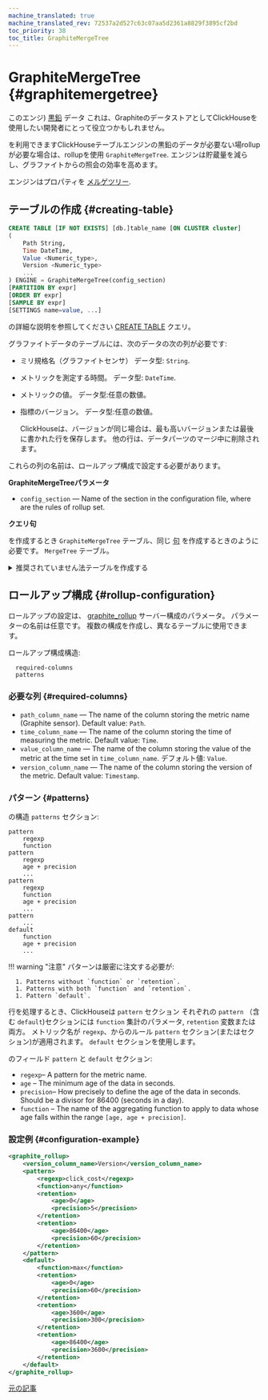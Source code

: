 ```yaml
---
machine_translated: true
machine_translated_rev: 72537a2d527c63c07aa5d2361a8829f3895cf2bd
toc_priority: 38
toc_title: GraphiteMergeTree
---
```


# GraphiteMergeTree {#graphitemergetree}

このエンジ) [黒鉛](http://graphite.readthedocs.io/en/latest/index.html) データ これは、GraphiteのデータストアとしてClickHouseを使用したい開発者にとって役立つかもしれません。

を利用できますClickHouseテーブルエンジンの黒鉛のデータが必要ない場rollupが必要な場合は、rollupを使用 `GraphiteMergeTree`. エンジンは貯蔵量を減らし、グラファイトからの照会の効率を高めます。

エンジンはプロパティを [メルゲツリー](mergetree.md).

## テーブルの作成 {#creating-table}

``` sql
CREATE TABLE [IF NOT EXISTS] [db.]table_name [ON CLUSTER cluster]
(
    Path String,
    Time DateTime,
    Value <Numeric_type>,
    Version <Numeric_type>
    ...
) ENGINE = GraphiteMergeTree(config_section)
[PARTITION BY expr]
[ORDER BY expr]
[SAMPLE BY expr]
[SETTINGS name=value, ...]
```

の詳細な説明を参照してください [CREATE TABLE](../../../sql-reference/statements/create.md#create-table-query) クエリ。

グラファイトデータのテーブルには、次のデータの次の列が必要です:

-   ミリ規格名（グラファイトセンサ） データ型: `String`.

-   メトリックを測定する時間。 データ型: `DateTime`.

-   メトリックの値。 データ型:任意の数値。

-   指標のバージョン。 データ型:任意の数値。

    ClickHouseは、バージョンが同じ場合は、最も高いバージョンまたは最後に書かれた行を保存します。 他の行は、データパーツのマージ中に削除されます。

これらの列の名前は、ロールアップ構成で設定する必要があります。

**GraphiteMergeTreeパラメータ**

-   `config_section` — Name of the section in the configuration file, where are the rules of rollup set.

**クエリ句**

を作成するとき `GraphiteMergeTree` テーブル、同じ [句](mergetree.md#table_engine-mergetree-creating-a-table) を作成するときのように必要です。 `MergeTree` テーブル。

<details markdown="1">

<summary>推奨されていません法テーブルを作成する</summary>

!!! attention "注意"
    可能であれば、古いプロジェクトを上記の方法に切り替えてください。

``` sql
CREATE TABLE [IF NOT EXISTS] [db.]table_name [ON CLUSTER cluster]
(
    EventDate Date,
    Path String,
    Time DateTime,
    Value <Numeric_type>,
    Version <Numeric_type>
    ...
) ENGINE [=] GraphiteMergeTree(date-column [, sampling_expression], (primary, key), index_granularity, config_section)
```

以下を除くすべてのパラメータ `config_section` と同じ意味を持つ `MergeTree`.

-   `config_section` — Name of the section in the configuration file, where are the rules of rollup set.

</details>

## ロールアップ構成 {#rollup-configuration}

ロールアップの設定は、 [graphite_rollup](../../../operations/server-configuration-parameters/settings.md#server_configuration_parameters-graphite) サーバー構成のパラメータ。 パラメーターの名前は任意です。 複数の構成を作成し、異なるテーブルに使用できます。

ロールアップ構成構造:

      required-columns
      patterns

### 必要な列 {#required-columns}

-   `path_column_name` — The name of the column storing the metric name (Graphite sensor). Default value: `Path`.
-   `time_column_name` — The name of the column storing the time of measuring the metric. Default value: `Time`.
-   `value_column_name` — The name of the column storing the value of the metric at the time set in `time_column_name`. デフォルト値: `Value`.
-   `version_column_name` — The name of the column storing the version of the metric. Default value: `Timestamp`.

### パターン {#patterns}

の構造 `patterns` セクション:

``` text
pattern
    regexp
    function
pattern
    regexp
    age + precision
    ...
pattern
    regexp
    function
    age + precision
    ...
pattern
    ...
default
    function
    age + precision
    ...
```

!!! warning "注意"
    パターンは厳密に注文する必要が:

      1. Patterns without `function` or `retention`.
      1. Patterns with both `function` and `retention`.
      1. Pattern `default`.

行を処理するとき、ClickHouseは `pattern` セクション それぞれの `pattern` （含む `default`)セクションには `function` 集計のパラメータ, `retention` 変数または両方。 メトリック名が `regexp`、からのルール `pattern` セクション(またはセクション)が適用されます。 `default` セクションを使用します。

のフィールド `pattern` と `default` セクション:

-   `regexp`– A pattern for the metric name.
-   `age` – The minimum age of the data in seconds.
-   `precision`– How precisely to define the age of the data in seconds. Should be a divisor for 86400 (seconds in a day).
-   `function` – The name of the aggregating function to apply to data whose age falls within the range `[age, age + precision]`.

### 設定例 {#configuration-example}

``` xml
<graphite_rollup>
    <version_column_name>Version</version_column_name>
    <pattern>
        <regexp>click_cost</regexp>
        <function>any</function>
        <retention>
            <age>0</age>
            <precision>5</precision>
        </retention>
        <retention>
            <age>86400</age>
            <precision>60</precision>
        </retention>
    </pattern>
    <default>
        <function>max</function>
        <retention>
            <age>0</age>
            <precision>60</precision>
        </retention>
        <retention>
            <age>3600</age>
            <precision>300</precision>
        </retention>
        <retention>
            <age>86400</age>
            <precision>3600</precision>
        </retention>
    </default>
</graphite_rollup>
```

[元の記事](https://clickhouse.com/docs/en/operations/table_engines/graphitemergetree/) <!--hide-->
